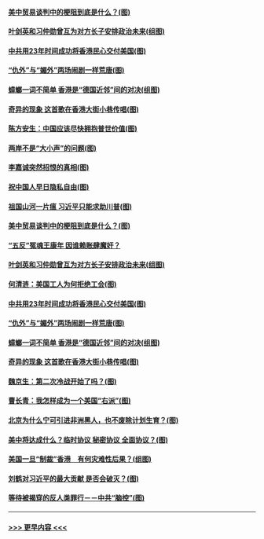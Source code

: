 #### [美中贸易谈判中的梗阻到底是什么？(图)](../pages/p4/907791.md?t=09192233) 
#### [叶剑英和习仲勋曾互为对方长子安排政治未来(组图)](../pages/p4/907786.md?t=09192233) 
#### [中共用23年时间成功将香港民心交付美国(图)](../pages/p4/907698.md?t=09192233) 
#### [“仇外”与“媚外”两场闹剧一样荒唐(图)](../pages/p4/907689.md?t=09192233) 
#### [蟑螂一词不简单 香港是“德国近邻”间的对决(组图)](../pages/p4/907618.md?t=09192233) 
#### [奇异的现象 这首歌在香港大街小巷传唱(图)](../pages/p4/907583.md?t=09192233) 
#### [陈方安生：中国应该尽快拥抱普世价值(图)](../pages/p4/907826.md?t=09192233) 
#### [两岸不是“大小声”的问题(图)](../pages/p4/907825.md?t=09192233) 
#### [李嘉诚突然招恨的真相(图)](../pages/p4/907799.md?t=09192233) 
#### [祝中国人早日隐私自由(图)](../pages/p4/907797.md?t=09192233) 
#### [祖国山河一片瘟 习近平只能求助川普(图)](../pages/p4/907796.md?t=09192233) 
#### [美中贸易谈判中的梗阻到底是什么？(图)](../pages/p4/907791.md?t=09192233) 
#### [“五反”冤魂王康年 因谁赖账肆魔奸？](../pages/p4/907787.md?t=09192233) 
#### [叶剑英和习仲勋曾互为对方长子安排政治未来(组图)](../pages/p4/907786.md?t=09192233) 
#### [何清涟：美国工人为何拒绝工会(图)](../pages/p4/907701.md?t=09192233) 
#### [中共用23年时间成功将香港民心交付美国(图)](../pages/p4/907698.md?t=09192233) 
#### [“仇外”与“媚外”两场闹剧一样荒唐(图)](../pages/p4/907689.md?t=09192233) 
#### [蟑螂一词不简单 香港是“德国近邻”间的对决(组图)](../pages/p4/907618.md?t=09192233) 
#### [奇异的现象 这首歌在香港大街小巷传唱(图)](../pages/p4/907583.md?t=09192233) 
#### [魏京生：第二次冷战开始了吗？(图)](../pages/p4/907581.md?t=09192233) 
#### [曹长青：我怎样成为一个美国“右派”(图)](../pages/p4/907580.md?t=09192233) 
#### [北京为什么宁可引进非洲黑人，也不废除计划生育？(图)](../pages/p4/907577.md?t=09192233) 
#### [美中将达成什么？临时协议 秘密协议 全面协议？(图)](../pages/p4/907576.md?t=09192233) 
#### [美国一旦“制裁”香港　有何灾难性后果？(组图)](../pages/p4/907575.md?t=09192233) 
#### [刘鹤对习近平的最大贡献 是否会破灭？(图)](../pages/p4/907509.md?t=09192233) 
#### [等待被揭穿的反人类罪行－－中共“脑控”(图)](../pages/p4/907167.md?t=09192233) 

----
#### [ >>> 更早内容 <<< ](../indexes/p4-earlier.md)
